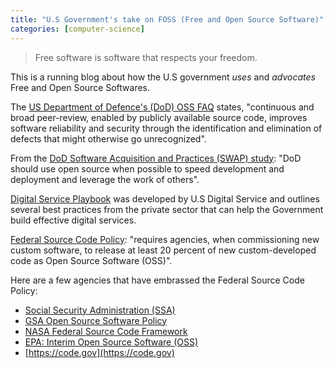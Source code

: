 ```yaml
---
title: "U.S Government's take on FOSS (Free and Open Source Software)"
categories: [computer-science]
---
```


> Free software is software that respects your freedom.

This is a running blog about how the U.S government *uses* and *advocates* Free and Open Source Softwares.

The [US Department of Defence's (DoD) OSS FAQ](https://dodcio.defense.gov/Open-Source-Software-FAQ/) states, "continuous and broad peer-review, enabled by publicly available source code, improves software reliability and security through the identification and elimination of defects that might otherwise go unrecognized".

From the [DoD Software Acquisition and Practices (SWAP) study](https://innovation.defense.gov/software/): "DoD should use open source when possible to speed development and deployment and leverage the work of others".

[Digital Service Playbook](https://playbook.cio.gov/) was developed by U.S Digital Service and outlines several best practices from the private sector that can help the Government build effective digital services.

[Federal Source Code Policy](https://sourcecode.cio.gov/): "requires agencies, when commissioning new custom software, to release at least 20 percent of new custom-developed code as Open Source Software (OSS)".


Here are a few agencies that have embrassed the Federal Source Code Policy:

- [Social Security Administration (SSA)](https://www.ssa.gov/digitalstrategy/m_16_21_Implementation_Plan.html)
- [GSA Open Source Software Policy](https://www.gsa.gov/directives-library/gsa-open-source-software-oss-policy-21071-cio)
- [NASA Federal Source Code Framework](https://code.nasa.gov/NASA-M-16-21-Framework.pdf)
- [EPA: Interim Open Source Software (OSS)](https://www.epa.gov/open/interim-open-source-software-oss-policy)
- [https://code.gov](https://code.gov)
